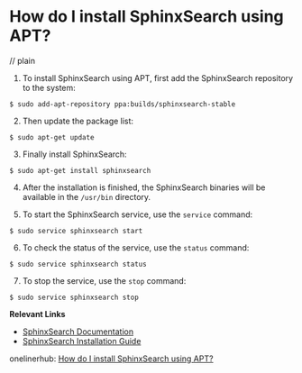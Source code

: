 # How do I install SphinxSearch using APT?
// plain

1. To install SphinxSearch using APT, first add the SphinxSearch repository to the system:

```
$ sudo add-apt-repository ppa:builds/sphinxsearch-stable
```

2. Then update the package list:

```
$ sudo apt-get update
```

3. Finally install SphinxSearch:

```
$ sudo apt-get install sphinxsearch
```

4. After the installation is finished, the SphinxSearch binaries will be available in the `/usr/bin` directory.

5. To start the SphinxSearch service, use the `service` command:

```
$ sudo service sphinxsearch start
```

6. To check the status of the service, use the `status` command:

```
$ sudo service sphinxsearch status
```

7. To stop the service, use the `stop` command:

```
$ sudo service sphinxsearch stop
```

**Relevant Links**

- [SphinxSearch Documentation](https://sphinxsearch.com/docs/)
- [SphinxSearch Installation Guide](https://sphinxsearch.com/docs/current.html#installing)

onelinerhub: [How do I install SphinxSearch using APT?](https://onelinerhub.com/sphinxsearch/how-do-i-install-sphinxsearch-using-apt)